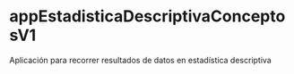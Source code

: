 # appEstadisticaDescriptivaConceptosV1
Aplicación para recorrer resultados de datos en estadística descriptiva
